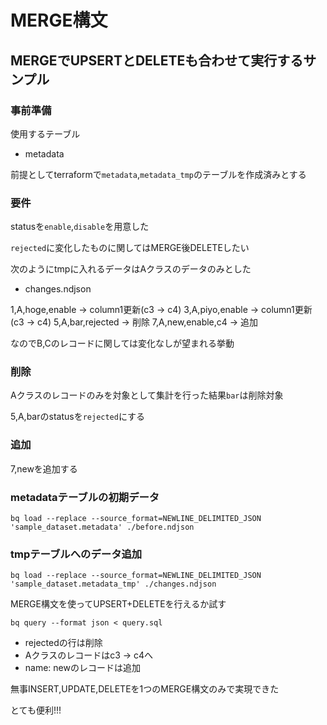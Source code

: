# MERGE構文

## MERGEでUPSERTとDELETEも合わせて実行するサンプル

### 事前準備

使用するテーブル
- metadata

前提としてterraformで`metadata`,`metadata_tmp`のテーブルを作成済みとする

### 要件

statusを`enable`,`disable`を用意した

`rejected`に変化したものに関してはMERGE後DELETEしたい

次のようにtmpに入れるデータはAクラスのデータのみとした

- changes.ndjson

1,A,hoge,enable -> column1更新(c3 -> c4)
3,A,piyo,enable -> column1更新(c3 -> c4)
5,A,bar,rejected -> 削除
7,A,new,enable,c4 -> 追加

なのでB,Cのレコードに関しては変化なしが望まれる挙動

### 削除
Aクラスのレコードのみを対象として集計を行った結果`bar`は削除対象

5,A,barのstatusを`rejected`にする

### 追加

7,newを追加する

### metadataテーブルの初期データ

```shell
bq load --replace --source_format=NEWLINE_DELIMITED_JSON 'sample_dataset.metadata' ./before.ndjson
```


### tmpテーブルへのデータ追加

```shell
bq load --replace --source_format=NEWLINE_DELIMITED_JSON 'sample_dataset.metadata_tmp' ./changes.ndjson
```

MERGE構文を使ってUPSERT+DELETEを行えるか試す


```shell
bq query --format json < query.sql
```

- rejectedの行は削除
- Aクラスのレコードはc3 -> c4へ
- name: newのレコードは追加

無事INSERT,UPDATE,DELETEを1つのMERGE構文のみで実現できた

とても便利!!!
